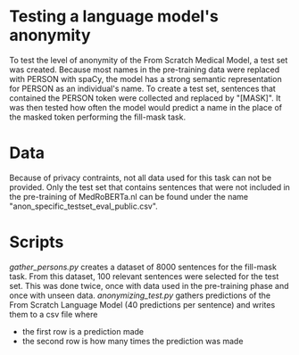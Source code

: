 # Testing a language model's anonymity
To test the level of anonymity of the From Scratch Medical Model, a test set was created.
Because most names in the pre-training data were replaced with PERSON with spaCy, the model has a strong semantic representation for PERSON as an individual's name.
To create a test set, sentences that contained the PERSON token were collected and replaced by "[MASK]". It was then tested how often the model would predict a name in the place of the masked token performing the fill-mask task.
  
# Data
Because of privacy contraints, not all data used for this task can not be provided. Only the test set that contains sentences that were not included in the pre-training of MedRoBERTa.nl can be found under the name "anon_specific_testset_eval_public.csv". 
  
# Scripts
_gather_persons.py_ creates a dataset of 8000 sentences for the fill-mask task. From this dataset, 100 relevant sentences were selected for the test set. 
This was done twice, once with data used in the pre-training phase and once with unseen data.
_anonymizing_test.py_ gathers predictions of the From Scratch Language Model (40 predictions per sentence) and writes them to a csv file where
- the first row is a prediction made
- the second row is how many times the prediction was made
  

